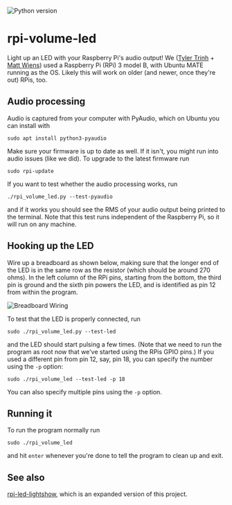 ![Python version](https://img.shields.io/badge/python-3-blue.svg)

# rpi-volume-led

Light up an LED with your Raspberry Pi's audio output! We ([Tyler
Trinh](https://github.com/bvtrinh) + [Matt
Wiens](https://github.com/mwiens91)) used a Raspberry Pi (RPi) 3 model
B, with Ubuntu MATE running as the OS. Likely this will work on older
(and newer, once they're out) RPis, too.

## Audio processing

Audio is captured from your computer with PyAudio, which on Ubuntu you can
install with

```
sudo apt install python3-pyaudio
```

Make sure your firmware is up to date as well. If it isn't, you might run into
audio issues (like we did). To upgrade to the latest firmware run

```
sudo rpi-update
```

If you want to test whether the audio processing works, run

```
./rpi_volume_led.py --test-pyaudio
```

and if it works you should see the RMS of your audio output being printed to the
terminal. Note that this test runs independent of the Raspberry Pi, so it
will run on any machine.

## Hooking up the LED

Wire up a breadboard as shown below, making sure that the longer end of
the LED is in the same row as the resistor (which should be around 270
ohms).  In the left column of the RPi pins, starting from the bottom,
the third pin is ground and the sixth pin powers the LED, and is
identified as pin 12 from within the program.

![Breadboard Wiring](https://i.imgur.com/viCKkxp.jpg)

To test that the LED is properly connected, run

```
sudo ./rpi_volume_led.py --test-led
```

and the LED should start pulsing a few times. (Note that we need to run the
program as root now that we've started using the RPis GPIO pins.) If you
used a different pin from pin 12, say, pin 18, you can specify the number using
the `-p` option:

```
sudo ./rpi_volume_led --test-led -p 18
```

You can also specify multiple pins using the `-p` option.

## Running it

To run the program normally run

```
sudo ./rpi_volume_led
```

and hit `enter` whenever you're done to tell the program to clean up and exit.

## See also

[rpi-led-lightshow](https://github.com/mwiens91/rpi-led-lightshow),
which is an expanded version of this project.
